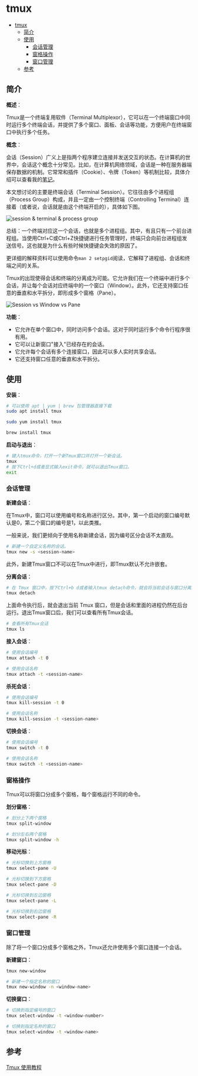 # tmux

- [tmux](#tmux)
  - [简介](#简介)
  - [使用](#使用)
    - [会话管理](#会话管理)
    - [窗格操作](#窗格操作)
    - [窗口管理](#窗口管理)
  - [参考](#参考)

## 简介

**概述**：

Tmux是一个终端复用软件（Terminal Multiplexor），它可以在一个终端窗口中同时运行多个终端会话，并提供了多个窗口、面板、会话等功能，方便用户在终端窗口中执行多个任务。

**概念**：

会话（Session）广义上是指两个程序建立连接并发送交互的状态。在计算机的世界中，会话这个概念十分常见。比如，在计算机网络领域，会话是一种在服务器端保存数据的机制。它常常和插件（Cookie）、令牌（Token）等机制比较，具体介绍可以查看我的[笔记](https://github.com/Zhytou/CS-Notes/blob/main/basical/computer%20networking/cookie%20%26%20session%20note.md)。

本文想讨论的主要是终端会话（Terminal Session）。它往往由多个进程组（Process Group）构成，并且一定由一个控制终端（Controlling Terminal）连接着（或者说，会话就是由这个终端开启的），具体如下图。

![session & terminal & process group](https://jyywiki.cn/pages/OS/img/tty-session.png)

总结：一个终端对应这一个会话，也就是多个进程组。其中，有且只有一个前台进程组。当使用Ctrl+C或Ctrl+Z快捷键进行任务管理时，终端只会向前台进程组发送信号。这也就是为什么有些时候快捷键会失效的原因了。

更详细的解释资料可以使用命令`man 2 setpgid`阅读，它解释了进程组、会话和终端之间的关系。

Tmux的出现使得会话和终端的分离成为可能。它允许我们在一个终端中进行多个会话，并让每个会话对应终端中的一个窗口（Window）。此外，它还支持窗口任意的垂直和水平拆分，即形成多个窗格（Pane）。

![Session vs Window vs Pane](https://img-blog.csdnimg.cn/20191108150228720.png?x-oss-process=image/watermark,type_ZmFuZ3poZW5naGVpdGk,shadow_10,text_aHR0cHM6Ly9saXVtaWFvY24uYmxvZy5jc2RuLm5ldA==,size_16,color_FFFFFF,t_70)

**功能**：

- 它允许在单个窗口中，同时访问多个会话。这对于同时运行多个命令行程序很有用。
- 它可以让新窗口"接入"已经存在的会话。
- 它允许每个会话有多个连接窗口，因此可以多人实时共享会话。
- 它还支持窗口任意的垂直和水平拆分。

## 使用

**安装**：

```bash
# 可以使用 apt | yum | brew 包管理器直接下载
sudo apt install tmux

sudo yum install tmux

brew install tmux
```

**启动与退出**：

```bash
# 键入tmux命令，打开一个新Tmux窗口并打开一个新会话。
tmux
# 按下Ctrl+d或者显式输入exit命令，就可以退出Tmux窗口。
exit
```

### 会话管理

**新建会话**：

在Tmux中，窗口可以使用编号和名称进行区分。其中，第一个启动的窗口编号默认是0，第二个窗口的编号是1，以此类推。

一般来说，我们更倾向于使用名称新建会话，因为编号区分会话不太直观。

```bash
# 新建一个自定义名称的会话。
tmux new -s <session-name>
```

此外，新建Tmux窗口不可以在Tmux中进行，即Tmux默认不允许嵌套。

**分离会话**：

```bash
# 在 Tmux 窗口中，按下Ctrl+b d或者输入tmux detach命令，就会将当前会话与窗口分离。
tmux detach
```

上面命令执行后，就会退出当前 Tmux 窗口，但是会话和里面的进程仍然在后台运行。退出Tmux窗口后，我们可以查看所有Tmux会话。

```bash
# 查看所有Tmux会话
tmux ls
```

**接入会话**：

```bash
# 使用会话编号
tmux attach -t 0

# 使用会话名称
tmux attach -t <session-name>
```

**杀死会话**：

```bash
# 使用会话编号
tmux kill-session -t 0

# 使用会话名称
tmux kill-session -t <session-name>
```

**切换会话**：

```bash
# 使用会话编号
tmux switch -t 0

# 使用会话名称
tmux switch -t <session-name>
```

### 窗格操作

Tmux可以将窗口分成多个窗格，每个窗格运行不同的命令。

**划分窗格**：

```bash
# 划分上下两个窗格
tmux split-window

# 划分左右两个窗格
tmux split-window -h
```

**移动光标**：

```bash
# 光标切换到上方窗格
tmux select-pane -U

# 光标切换到下方窗格
tmux select-pane -D

# 光标切换到左边窗格
tmux select-pane -L

# 光标切换到右边窗格
tmux select-pane -R
```

### 窗口管理

除了将一个窗口分成多个窗格之外，Tmux还允许使用多个窗口连接一个会话。

**新建窗口**：

```bash
tmux new-window

# 新建一个指定名称的窗口
tmux new-window -n <window-name>
```

**切换窗口**：

```bash
# 切换到指定编号的窗口
tmux select-window -t <window-number>

# 切换到指定名称的窗口
tmux select-window -t <window-name>
```

## 参考

[Tmux 使用教程](https://www.ruanyifeng.com/blog/2019/10/tmux.html)
